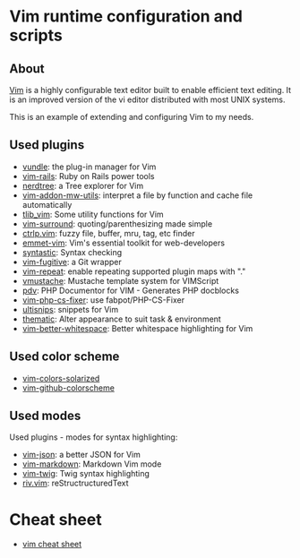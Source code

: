 # Vim runtime configuration and scripts

## About

[Vim](http://www.vim.org/) is a highly configurable text editor built to enable efficient text editing.
It is an improved version of the vi editor distributed with most UNIX systems.

This is an example of extending and configuring Vim to my needs.

## Used plugins

* [vundle](https://github.com/gmarik/vundle): the plug-in manager for Vim
* [vim-rails](https://github.com/tpope/vim-rails): Ruby on Rails power tools
* [nerdtree](https://github.com/scrooloose/nerdtree): a Tree explorer for Vim
* [vim-addon-mw-utils](https://github.com/MarcWeber/vim-addon-mw-utils): interpret a file by function and cache file automatically
* [tlib_vim](https://github.com/tomtom/tlib_vim): Some utility functions for Vim
* [vim-surround](https://github.com/tpope/vim-surround): quoting/parenthesizing made simple
* [ctrlp.vim](https://github.com/kien/ctrlp.vim): fuzzy file, buffer, mru, tag, etc finder
* [emmet-vim](https://github.com/mattn/emmet-vim): Vim's essential toolkit for web-developers
* [syntastic](https://github.com/scrooloose/syntastic): Syntax checking
* [vim-fugitive](https://github.com/tpope/vim-fugitive): a Git wrapper
* [vim-repeat](https://github.com/tpope/vim-repeat): enable repeating supported plugin maps with "."
* [vmustache](https://github.com/tobyS/vmustache): Mustache template system for VIMScript
* [pdv](https://github.com/tobyS/pdv): PHP Documentor for VIM - Generates PHP docblocks
* [vim-php-cs-fixer](https://github.com/stephpy/vim-php-cs-fixer): use fabpot/PHP-CS-Fixer
* [ultisnips](https://github.com/SirVer/ultisnips): snippets for Vim
* [thematic](https://github.com/reedes/vim-thematic): Alter appearance to suit task & environment
* [vim-better-whitespace](https://github.com/ntpeters/vim-better-whitespace): Better whitespace highlighting for Vim

## Used color scheme

* [vim-colors-solarized](https://github.com/altercation/vim-colors-solarized)
* [vim-github-colorscheme](https://github.com/endel/vim-github-colorscheme)

## Used modes

Used plugins - modes for syntax highlighting:

* [vim-json](https://github.com/elzr/vim-json): a better JSON for Vim
* [vim-markdown](https://github.com/tpope/vim-markdown): Markdown Vim mode
* [vim-twig](https://github.com/evidens/vim-twig): Twig syntax highlighting
* [riv.vim](https://github.com/Rykka/riv.vim): reStructructuredText

# Cheat sheet

* [vim cheat sheet](vim/cheatSheet.md)

